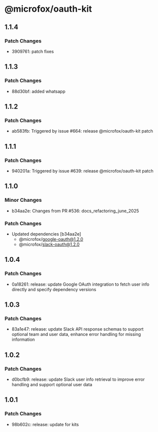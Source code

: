 # @microfox/oauth-kit

## 1.1.4

### Patch Changes

- 3909761: patch fixes

## 1.1.3

### Patch Changes

- 88d30bf: added whatsapp

## 1.1.2

### Patch Changes

- ab583fb: Triggered by issue #664: release @microfox/oauth-kit patch

## 1.1.1

### Patch Changes

- 940201a: Triggered by issue #639: release @microfox/oauth-kit patch

## 1.1.0

### Minor Changes

- b34aa2e: Changes from PR #536: docs_refactoring_june_2025

### Patch Changes

- Updated dependencies [b34aa2e]
  - @microfox/google-oauth@1.2.0
  - @microfox/slack-oauth@1.2.0

## 1.0.4

### Patch Changes

- 0a18261: release: update Google OAuth integration to fetch user info directly and specify dependency versions

## 1.0.3

### Patch Changes

- 83a1e47: release: update Slack API response schemas to support optional team and user data, enhance error handling for missing information

## 1.0.2

### Patch Changes

- d0bcfb9: release: update Slack user info retrieval to improve error handling and support optional user data

## 1.0.1

### Patch Changes

- 98b602c: release: update for kits
